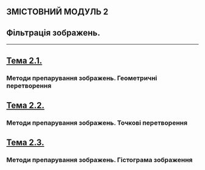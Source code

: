 ## **ЗМІСТОВНИЙ МОДУЛЬ 2**
## **Фільтрація зображень.**
- - -
## [**Тема 2.1.**](21_22_DIP_Modulo_2_1.pdf)
### **Методи препарування зображень. Геометричні перетворення**
## [**Тема 2.2.**](21_22_DIP_Modulo_2_2.pdf)
### **Методи препарування зображень. Точкові перетворення**
## [**Тема 2.3.**](21_22_DIP_Modulo_2_3.pdf)
### **Методи препарування зображень. Гістограма зображення**
